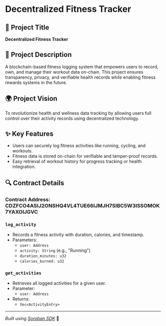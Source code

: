 
# Decentralized Fitness Tracker

## 📌 Project Title
**Decentralized Fitness Tracker**

## 📝 Project Description
A blockchain-based fitness logging system that empowers users to record, own, and manage their workout data on-chain. This project ensures transparency, privacy, and verifiable health records while enabling fitness rewards systems in the future.

## 🌍 Project Vision
To revolutionize health and wellness data tracking by allowing users full control over their activity records using decentralized technology.

## ✨ Key Features
- Users can securely log fitness activities like running, cycling, and workouts.
- Fitness data is stored on-chain for verifiable and tamper-proof records.
- Easy retrieval of workout history for progress tracking or health integration.

## 🔍 Contract Details

### Contract Address: CDZFCO4ASIJ2ONSHQ4VL4TUE66IJMJH7SIBC5W3ISSOMOK7YAXOIJGVC

### `log_activity`
- Records a fitness activity with duration, calories, and timestamp.
- Parameters:
  - `user: Address`
  - `activity: String` (e.g., "Running")
  - `duration_minutes: u32`
  - `calories_burned: u32`

### `get_activities`
- Retrieves all logged activities for a given user.
- Parameter:
  - `user: Address`
- Returns:
  - `Vec<ActivityEntry>`

---

*Built using [Soroban SDK](https://soroban.stellar.org/docs)* 🚀
